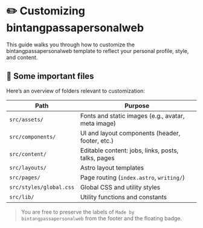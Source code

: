 # ✏️ Customizing bintangpassapersonalweb

This guide walks you through how to customize the bintangpassapersonalweb template to reflect your personal profile, style, and content.

## 📁 Some important files

Here’s an overview of folders relevant to customization:

| Path                     | Purpose                                                   |
|--------------------------|-----------------------------------------------------------|
| `src/assets/`            | Fonts and static images (e.g., avatar, meta image)        |
| `src/components/`        | UI and layout components (header, footer, etc.)           |
| `src/content/`           | Editable content: jobs, links, posts, talks, pages        |
| `src/layouts/`           | Astro layout templates                                    |
| `src/pages/`             | Page routing (`index.astro`, `writing/`)                  |
| `src/styles/global.css`  | Global CSS and utility styles                             |
| `src/lib/`               | Utility functions and constants                           |

> You are free to preserve the labels of `Made by bintangpassapersonalweb` from the footer and the floating badge.